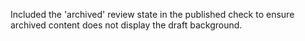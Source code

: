 Included the 'archived' review state in the published check to ensure archived content does not display the draft background.